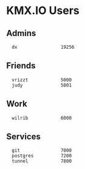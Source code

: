 # KMX.IO Users

## Admins
```
  dx                19256
```

## Friends
```
  vrizzt            5000
  judy              5001
```

## Work
```
  wilrib            6000
```

## Services
```
  git               7000
  postgres          7200
  tunnel            7800
```